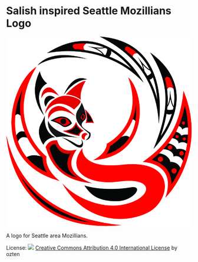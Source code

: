 # Salish inspired Seattle Mozillians Logo

![](Salish_Foxen.png)

A logo for Seattle area Mozillians.

License: ![](https://i.creativecommons.org/l/by/4.0/88x31.png) [Creative Commons Attribution 4.0 International License](http://creativecommons.org/licenses/by/4.0/) by ozten